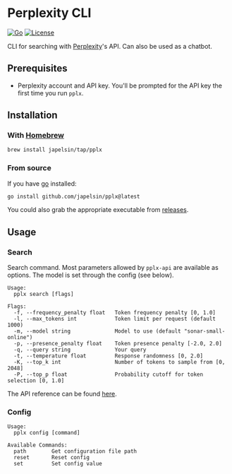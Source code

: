 # Perplexity CLI

[![Go](https://github.com/japelsin/pplx/actions/workflows/release.yml/badge.svg)](https://github.com/japelsin/pplx/actions/workflows/release.yml)
[![License](https://img.shields.io/badge/license-MIT-blue)](https://github.com/japelsin/pplx/blob/main/LICENSE)

CLI for searching with [Perplexity](https://www.perplexity.ai/)'s API. Can also be used as a chatbot.

## Prerequisites

- Perplexity account and API key. You'll be prompted for the API key the first time you run `pplx`.

## Installation

### With [Homebrew](https://brew.sh)

```bash
brew install japelsin/tap/pplx
```

### From source

If you have [go](https://go.dev/) installed:

```bash
go install github.com/japelsin/pplx@latest
```

You could also grab the appropriate executable from [releases](https://github.com/japelsin/pplx/releases).

## Usage

### Search

Search command. Most parameters allowed by `pplx-api` are available as options. The model is set through the config (see below).

```
Usage:
  pplx search [flags]

Flags:
  -f, --frequency_penalty float   Token frequency penalty [0, 1.0]
  -l, --max_tokens int            Token limit per request (default 1000)
  -m, --model string              Model to use (default "sonar-small-online")
  -p, --presence_penalty float    Token presence penalty [-2.0, 2.0]
  -q, --query string              Your query
  -t, --temperature float         Response randomness [0, 2.0]
  -K, --top_k int                 Number of tokens to sample from [0, 2048]
  -P, --top_p float               Probability cutoff for token selection [0, 1.0]
```

The API reference can be found [here](https://docs.perplexity.ai/reference/post_chat_completions).

### Config

```
Usage:
  pplx config [command]

Available Commands:
  path        Get configuration file path
  reset       Reset config
  set         Set config value
```
